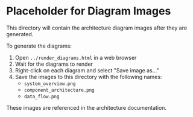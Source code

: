# Placeholder for Diagram Images

This directory will contain the architecture diagram images after they are generated.

To generate the diagrams:

1. Open `../render_diagrams.html` in a web browser
2. Wait for the diagrams to render
3. Right-click on each diagram and select "Save image as..."
4. Save the images to this directory with the following names:
   - `system_overview.png`
   - `component_architecture.png`
   - `data_flow.png`

These images are referenced in the architecture documentation. 